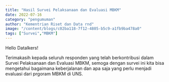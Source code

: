 ```yaml
---
title: "Hasil Survei Pelaksanaan dan Evaluasi MBKM"
date: 2022-07-16
category: "pengumuman"
author: "Kementrian Riset dan Data rnd"
image: "/content/blogs/c02ba118-7f12-4805-b5c9-a1fb9ba478a0"
tags: ["Survei","MBKM"]
---
```


Hello Datalkers!

Terimakasih kepada seluruh responden yang telah berkontribusi dalam Survei Pelaksanaan dan Evaluasi MBKM, semoga dengan survei ini kita bisa mengetahui bagaimana keberjalanan dan apa saja yang perlu menjadi evaluasi dari prgoram MBKM di UNS.
